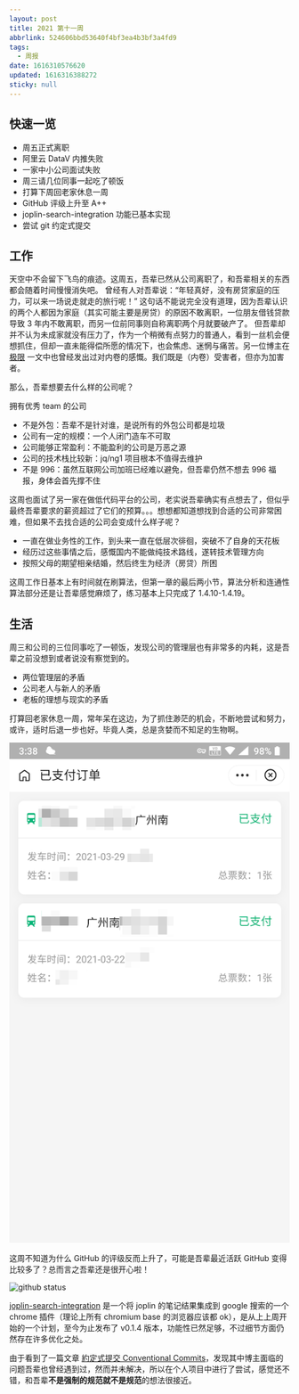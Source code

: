 ```yaml
---
layout: post
title: 2021 第十一周
abbrlink: 524606bbd53640f4bf3ea4b3bf3a4fd9
tags:
  - 周报
date: 1616310576620
updated: 1616316388272
sticky: null
---
```


## 快速一览

- 周五正式离职
- 阿里云 DataV 内推失败
- 一家中小公司面试失败
- 周三请几位同事一起吃了顿饭
- 打算下周回老家休息一周
- GitHub 评级上升至 A++
- joplin-search-integration 功能已基本实现
- 尝试 git 约定式提交

## 工作

天空中不会留下飞鸟的痕迹。这周五，吾辈已然从公司离职了，和吾辈相关的东西都会随着时间慢慢消失吧。
曾经有人对吾辈说：“年轻真好，没有房贷家庭的压力，可以来一场说走就走的旅行呢！” 这句话不能说完全没有道理，因为吾辈认识的两个人都因为家庭（其实可能主要是房贷）的原因不敢离职，一位朋友借钱贷款导致 3 年内不敢离职，而另一位前同事则自称离职两个月就要破产了。
但吾辈却并不认为未成家就没有压力了，作为一个稍微有点努力的普通人，看到一丝机会便想抓住，但却一直未能得偿所愿的情况下，也会焦虑、迷惘与痛苦。另一位博主在 [极限](https://innei.ren/notes/81) 一文中也曾经发出过对内卷的感慨。我们既是（内卷）受害者，但亦为加害者。

那么，吾辈想要去什么样的公司呢？

拥有优秀 team 的公司

- 不是外包：吾辈不是针对谁，是说所有的外包公司都是垃圾
- 公司有一定的规模：一个人闭门造车不可取
- 公司能够正常盈利：不能盈利的公司是万恶之源
- 公司的技术栈比较新：jq/ng1 项目根本不值得去维护
- 不是 996：虽然互联网公司加班已经难以避免，但吾辈仍然不想去 996 福报，身体会首先撑不住

这周也面试了另一家在做低代码平台的公司，老实说吾辈确实有点想去了，但似乎最终吾辈要求的薪资超过了它们的预算。。。想想都知道想找到合适的公司非常困难，但如果不去找合适的公司会变成什么样子呢？

- 一直在做业务性的工作，到头来一直在低层次徘徊，突破不了自身的天花板
- 经历过这些事情之后，感慨国内不能做纯技术路线，遂转技术管理方向
- 按照父母的期望相亲结婚，然后终生为经济（房贷）所困

这周工作日基本上有时间就在刷算法，但第一章的最后两小节，算法分析和连通性算法部分还是让吾辈感觉麻烦了，练习基本上只完成了 1.4.10-1.4.19。

## 生活

周三和公司的三位同事吃了一顿饭，发现公司的管理层也有非常多的内耗，这是吾辈之前没想到或者说没有察觉到的。

- 两位管理层的矛盾
- 公司老人与新人的矛盾
- 老板的理想与现实的矛盾

打算回老家休息一周，常年呆在这边，为了抓住渺茫的机会，不断地尝试和努力，或许，适时后退一步也好。毕竟人类，总是贪婪而不知足的生物啊。

![1616313126720](/resource/a9ce922f5d1f4bafb10ddea3d90d5a94.png)

这周不知道为什么 GitHub 的评级反而上升了，可能是吾辈最近活跃 GitHub 变得比较多了？总而言之吾辈还是很开心啦！

![github status](https://github-readme-stats.vercel.app/api?username=rxliuli&show_icons=true&theme=tokyonight&line_height=40&v=5)

[joplin-search-integration](https://github.com/rxliuli/joplin-search-integration) 是一个将 joplin 的笔记结果集成到 google 搜索的一个 chrome 插件（理论上所有 chromium base 的浏览器应该都 ok），是从上上周开始的一个计划，至今为止发布了 v0.1.4 版本，功能性已然足够，不过细节方面仍然存在许多优化之处。

由于看到了一篇文章 [約定式提交 Conventional Commits](https://cythilya.github.io/2021/03/16/conventional-commits/)，发现其中博主面临的问题吾辈也曾经遇到过，然而并未解决，所以在个人项目中进行了尝试，感觉还不错，和吾辈**不是强制的规范就不是规范**的想法很接近。

